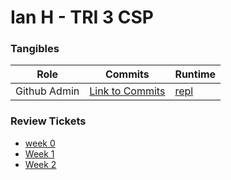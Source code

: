 # Ian H - TRI 3 CSP 


### Tangibles

| Role  | Commits  |  Runtime |
|---|---|---|
| Github Admin  |  [Link to Commits](https://github.com/IanHua14/Data-Structures/commits?author=IanHua14)  | [repl](https://replit.com/@IanHua/ACTUALWORKING#Menu.py)
### Review Tickets
- [week 0](https://github.com/IanHua14/tri3/issues/1)
- [Week 1](https://github.com/IanHua14/tri3/issues/2)
- [Week 2](https://github.com/IanHua14/tri3/issues/3)
